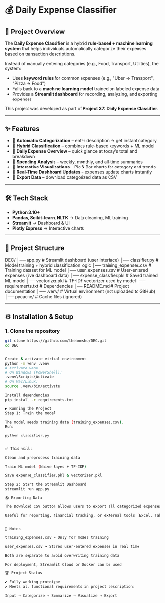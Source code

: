 # 💰 Daily Expense Classifier

## 📌 Project Overview
The **Daily Expense Classifier** is a hybrid **rule-based + machine learning system** that helps individuals automatically categorize their expenses based on transaction descriptions.  

Instead of manually entering categories (e.g., Food, Transport, Utilities), the system:
- Uses **keyword rules** for common expenses (e.g., "Uber → Transport", "Pizza → Food")  
- Falls back to a **machine learning model** trained on labeled expense data  
- Provides a **Streamlit dashboard** for recording, analyzing, and exporting expenses  

This project was developed as part of **Project 37: Daily Expense Classifier**.

---

## ✨ Features
- 🔹 **Automatic Categorization** – enter description → get instant category  
- 🔹 **Hybrid Classification** – combines rule-based keywords + ML model  
- 🔹 **Daily Expense Overview** – quick glance at today’s total and breakdown  
- 🔹 **Spending Analysis** – weekly, monthly, and all-time summaries  
- 🔹 **Interactive Visualizations** – Pie & Bar charts for category and trends  
- 🔹 **Real-Time Dashboard Updates** – expenses update charts instantly  
- 🔹 **Export Data** – download categorized data as CSV  

---

## 🛠️ Tech Stack
- **Python 3.10+**  
- **Pandas, Scikit-learn, NLTK** → Data cleaning, ML training  
- **Streamlit** → Dashboard & UI  
- **Plotly Express** → Interactive charts  

---

## 📂 Project Structure

DEC/
│── app.py # Streamlit dashboard (user interface)
│── classifier.py # Model training + hybrid classification logic
│── training_expenses.csv # Training dataset for ML model
│── user_expenses.csv # User-entered expenses (live dashboard data)
│── expense_classifier.pkl # Saved trained ML model
│── vectorizer.pkl # TF-IDF vectorizer used by model
│── requirements.txt # Dependencies
│── README.md # Project documentation
│── .venv/ # Virtual environment (not uploaded to GitHub)
│── pycache/ # Cache files (ignored)


---

## ⚙️ Installation & Setup

### 1. Clone the repository
```bash
git clone https://github.com/theannshu/DEC.git
cd DEC


Create & activate virtual environment
python -m venv .venv
# Activate venv
# On Windows (PowerShell):
.venv\Scripts\Activate
# On Mac/Linux:
source .venv/bin/activate

Install dependencies
pip install -r requirements.txt

▶️ Running the Project
Step 1: Train the model

The model needs training data (training_expenses.csv).
Run:

python classifier.py


✅ This will:

Clean and preprocess training data

Train ML model (Naive Bayes + TF-IDF)

Save expense_classifier.pkl & vectorizer.pkl

Step 2: Start the Streamlit Dashboard
streamlit run app.py

📤 Exporting Data

The Download CSV button allows users to export all categorized expenses (user_expenses.csv)

Useful for reporting, financial tracking, or external tools (Excel, Tableau, etc.)


📌 Notes

training_expenses.csv → Only for model training

user_expenses.csv → Stores user-entered expenses in real time

Both are separate to avoid overwriting training data

For deployment, Streamlit Cloud or Docker can be used

🏆 Project Status

✔️ Fully working prototype
✔️ Meets all functional requirements in project description:

Input → Categorize → Summarize → Visualize → Export
